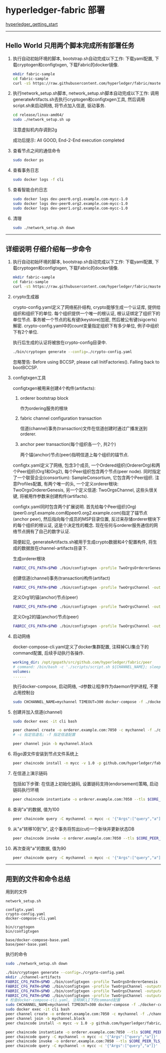 # hyperledger-fabric 部署

[hyperledger_getting_start](http://hyperledger-fabric.readthedocs.io/en/latest/getting_started.html#prerequisites-and-setup)

------

## Hello World 只用两个脚本完成所有部署任务

1.  执行自动初始环境的脚本, bootstrap.sh自动完成以下工作: 下载yaml配置, 下载cryptogen和configtxgen, 下载Fabric的docker镜像.

    ```bash
    mkdir fabric-sample
    cd fabric-sample
    curl -sS https://raw.githubusercontent.com/hyperledger/fabric/master/examples/e2e_cli/bootstrap.sh | bash
    ```

1.  执行network_setup.sh脚本, network_setup.sh脚本自动完成以下工作: 调用generateArtifacts.sh去执行cryptogen和configtxgen工具, 然后调用script.sh来启动网络, 将节点加入信道, 驱动事务.

    ```bash
    cd release/linux-amd64/
    sudo ./network_setup.sh up
    ```

    注意虚拟机内存调到2g

    成功后提示: All GOOD, End-2-End execution completed

1.  查看节点之间的通信命令

    ```bash
    sudo docker ps
    ```

1.  查看事务日志

    ```bash
    sudo docker logs -f cli
    ```

1.  查看智能合约日志

    ```bash
    sudo docker logs dev-peer0.org1.example.com-mycc-1.0
    sudo docker logs dev-peer0.org2.example.com-mycc-1.0
    sudo docker logs dev-peer1.org2.example.com-mycc-1.0
    ```

1.  清理

    ```bash
    sudo ./network_setup.sh down
    ```

------

## 详细说明 仔细介绍每一步命令

1.  执行自动初始环境的脚本, bootstrap.sh自动完成以下工作: 下载yaml配置, 下载cryptogen和configtxgen, 下载Fabric的docker镜像.

    ```bash
    mkdir fabric-sample
    cd fabric-sample
    curl -sS https://raw.githubusercontent.com/hyperledger/fabric/master/examples/e2e_cli/bootstrap.sh | bash
    ```

1.  crypto生成器

    crypto-config.yaml定义了网络拓扑结构, crypto能够生成一个认证库, 提供给组织和组织下的单位. 每个组织提供一个唯一的根认证, 根认证绑定了组织下的单位节点. 事务被一个节点的私有键(keystore)加密, 然后被公有键(sigcerts)解密. crypto-config.yaml中的count变量指定组织下有多少单位, 例子中组织下有2个单位.

    执行后生成的认证将被放在crypto-config目录中.

    ```bash
    ./bin/cryptogen generate --config=./crypto-config.yaml
    ```

    忽略警告: Before using BCCSP, please call InitFactories(). Falling back to bootBCCSP.

1.  configtxgen工具

    configtxgen被用来创建4个构件(artifacts):

    1.  orderer bootstrap block

        作为ordering服务的根块

    1.  fabric channel configuration transaction

        信道(channel)事务(transaction)文件在信道创建时通过广播发送到orderer.

    1.  anchor peer transaction(每个组织各一个, 共2个)

        两个锚(anchor)节点(peer)指明信道上每个组织的锚节点.

    configtx.yaml定义了网络, 包含3个成员, 一个Ordered组织(OrdererOrg)和两个Peer组织(Org1和Org2), 每个Peer组织包含两个节点(peer node). 同时指定了一个联营企业(consortium): SampleConsortium, 它包含两个Peer组织. 注意Profiles配置, 有两个唯一的头, 一个定义orderer根块: TwoOrgsOrdererGenesis, 另一个定义信道: TwoOrgsChannel, 这些头很关键, 将被用作参数来创建构件(artifacts).

    configtx.yaml同时包含两个扩展说明. 首先给每个Peer组织(Org)(peer0.org1.example.com和peer0.org2.example.com)指定了锚节点(anchor peer), 然后指向每个成员的MSP目录位置, 反过来存储orderer根块下的每个组织的根认证, 这是个决定性的概念. 现在任何与orderer服务通信的网络节点拥有了自己的数字认证.

    简便起见, generateArtifacts.sh被用于生成crypto数据和4个配置构件, 将生成的数据放在channel-artifacts目录下.

    生成orderer根块

    ```bash
    FABRIC_CFG_PATH=$PWD ./bin/configtxgen -profile TwoOrgsOrdererGenesis -outputBlock ./channel-artifacts/genesis.block
    ```

    创建信道(channel)事务(transaction)构件(artifact)

    ```bash
    FABRIC_CFG_PATH=$PWD ./bin/configtxgen -profile TwoOrgsChannel -outputCreateChannelTx ./channel-artifacts/channel.tx -channelID mychannel
    ```

    定义Org1的锚(anchor)节点(peer)

    ```bash
    FABRIC_CFG_PATH=$PWD ./bin/configtxgen -profile TwoOrgsChannel -outputAnchorPeersUpdate ./channel-artifacts/Org1MSPanchors.tx -channelID mychannel -asOrg Org1MSP
    ```

    定义Org2的锚(anchor)节点(peer)

    ```bash
    FABRIC_CFG_PATH=$PWD ./bin/configtxgen -profile TwoOrgsChannel -outputAnchorPeersUpdate ./channel-artifacts/Org2MSPanchors.tx -channelID mychannel -asOrg Org2MSP
    ```

1.  启动网络

    docker-compose-cli.yaml定义了docker集群配置, 注释掉CLI集合下的command配置, 后续手动执行各操作.

    ```yaml
    working_dir: /opt/gopath/src/github.com/hyperledger/fabric/peer
    # command: /bin/bash -c './scripts/script.sh ${CHANNEL_NAME}; sleep $TIMEOUT'
    volumes:
    ......
    ```

    执行docker-compose, 启动网络, -d参数让程序作为daemon守护进程, 不要占用控制台

    ```bash
    sudo CHCHANNEL_NAME=mychannel TIMEOUT=300 docker-compose -f ./docker-compose-cli.yaml up -d
    ```

1.  创建并加入信道(channel)

    ```bash
    sudo docker exec -it cli bash

    peer channel create -o orderer.example.com:7050 -c mychannel -f ./channel-artifacts/channel.tx --tls $CORE_PEER_TLS_ENABLED --cafile /opt/gopath/src/github.com/hyperledger/fabric/peer/crypto/ordererOrganizations/example.com/orderers/orderer.example.com/msp/cacerts/ca.example.com-cert.pem
    # -c 指定信道名; -f 指定信道配置

    peer channel join -b mychannel.block
    ```

1.  将go源文件安装到节点文件系统上

    ```bash
    peer chaincode install -n mycc -v 1.0 -p github.com/hyperledger/fabric/examples/chaincode/go/chaincode_example02
    ```

1.  在信道上演示链码

    包括如下步骤: 在信道上初始化链码, 设置链码支持(endorsement)策略, 启动链码执行环境

    ```bash
    peer chaincode instantiate -o orderer.example.com:7050 --tls $CORE_PEER_TLS_ENABLED --cafile /opt/gopath/src/github.com/hyperledger/fabric/peer/crypto/ordererOrganizations/example.com/orderers/orderer.example.com/msp/cacerts/ca.example.com-cert.pem -C mychannel -n mycc -v 1.0 -p github.com/hyperledger/fabric/examples/chaincode/go/chaincode_example02 -c '{"Args":["init","a","100","b","200"]}' -P "OR ('Org1MSP.member','Org2MSP.member')"
    ```

1.  查询"a"的数据, 值为100

    ```bash
    peer chaincode query -C mychannel -n mycc -c '{"Args":["query","a"]}'
    ```

1.  从"a"转移10到"b", 这个事务将剪出(cut)一个新块并更新状态DB

    ```bash
    peer chaincode invoke -o orderer.example.com:7050 --tls $CORE_PEER_TLS_ENABLED --cafile /opt/gopath/src/github.com/hyperledger/fabric/peer/crypto/ordererOrganizations/example.com/orderers/orderer.example.com/msp/cacerts/ca.example.com-cert.pem -C mychannel -n mycc -c '{"Args":["invoke","a","b","10"]}'
    ```

1.  再次查询"a"的数据, 值为90

    ```bash
    peer chaincode query -C mychannel -n mycc -c '{"Args":["query","a"]}'
    ```

------

## 用到的文件和命令总结

用到的文件

```text
network_setup.sh

configtx.yaml
crypto-config.yaml
docker-compose-cli.yaml

bin/cryptogen
bin/configtxgen

base/docker-compose-base.yaml
base/peer-base.yaml
```

执行的命令

```bash
sudo ./network_setup.sh down

./bin/cryptogen generate --config=./crypto-config.yaml
mkdir ./channel-artifacts
FABRIC_CFG_PATH=$PWD ./bin/configtxgen -profile TwoOrgsOrdererGenesis -outputBlock ./channel-artifacts/genesis.block
FABRIC_CFG_PATH=$PWD ./bin/configtxgen -profile TwoOrgsChannel -outputCreateChannelTx ./channel-artifacts/channel.tx -channelID mychannel
FABRIC_CFG_PATH=$PWD ./bin/configtxgen -profile TwoOrgsChannel -outputAnchorPeersUpdate ./channel-artifacts/Org1MSPanchors.tx -channelID mychannel -asOrg Org1MSP
FABRIC_CFG_PATH=$PWD ./bin/configtxgen -profile TwoOrgsChannel -outputAnchorPeersUpdate ./channel-artifacts/Org2MSPanchors.tx -channelID mychannel -asOrg Org2MSP
# 检查docker-compose-cli.yaml, 注释掉CLI下的command配置
sudo CHCHANNEL_NAME=mychannel TIMEOUT=300 docker-compose -f ./docker-compose-cli.yaml up -d
sudo docker exec -it cli bash
peer channel create -o orderer.example.com:7050 -c mychannel -f ./channel-artifacts/channel.tx --tls $CORE_PEER_TLS_ENABLED --cafile /opt/gopath/src/github.com/hyperledger/fabric/peer/crypto/ordererOrganizations/example.com/orderers/orderer.example.com/msp/cacerts/ca.example.com-cert.pem
peer channel join -b mychannel.block
peer chaincode install -n mycc -v 1.0 -p github.com/hyperledger/fabric/examples/chaincode/go/chaincode_example02

peer chaincode instantiate -o orderer.example.com:7050 --tls $CORE_PEER_TLS_ENABLED --cafile /opt/gopath/src/github.com/hyperledger/fabric/peer/crypto/ordererOrganizations/example.com/orderers/orderer.example.com/msp/cacerts/ca.example.com-cert.pem -C mychannel -n mycc -v 1.0 -p github.com/hyperledger/fabric/examples/chaincode/go/chaincode_example02 -c '{"Args":["init","a","100","b","200"]}' -P "OR ('Org1MSP.member','Org2MSP.member')"
peer chaincode query -C mychannel -n mycc -c '{"Args":["query","a"]}'
peer chaincode invoke -o orderer.example.com:7050 --tls $CORE_PEER_TLS_ENABLED --cafile /opt/gopath/src/github.com/hyperledger/fabric/peer/crypto/ordererOrganizations/example.com/orderers/orderer.example.com/msp/cacerts/ca.example.com-cert.pem -C mychannel -n mycc -c '{"Args":["invoke","a","b","10"]}'
peer chaincode query -C mychannel -n mycc -c '{"Args":["query","a"]}'
```
